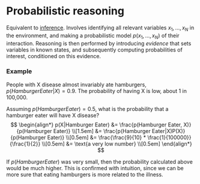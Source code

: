 # Probabilistic reasoning

Equivalent to [inference](202210101619). Involves identifying all relevant
variables $x_1, \ldots, x_N$ in the environment, and making a probabilistic
model $p(x_1, \ldots, x_N)$ of their interaction. Reasoning is then performed by
introducing *evidence* that sets variables in known states, and subsequently
computing probabilities of interest, conditioned on this evidence.

### Example

People with X disease almost invariably ate hamburgers, $p(Hamburger Eater|X) =
0.9$. The probability of having X is low, about 1 in 100,000.

Assuming $p(Hamburger Eater) = 0.5$, what is the probability that a hamburger
eater will have X disease?
$$
\begin{align*}
p(X|Hamburger Eater) &= \frac{p(Hamburger Eater, X)}{p(Hamburger Eater)} \\[1.5em]
&= \frac{p(Hamburger Eater|X)P(X)}{p(Hamburger Eater)} \\[0.5em]
&= \frac{\frac{9}{10} * \frac{1}{100000}}{\frac{1}{2}} \\[0.5em]
&= \text{a very low number} \\[0.5em]
\end{align*}
$$

If $p(Hamburger Eater)$ was very small, then the probability calculated above
would be much higher. This is confirmed with intuition, since we can be more
sure that eating hamburgers is more related to the illness.
